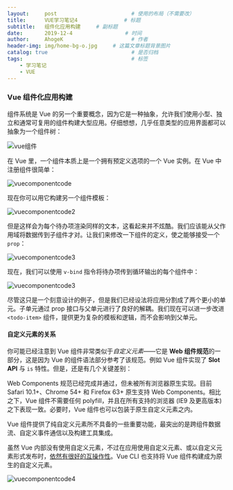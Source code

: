 ```yaml
---
layout:     post                        # 使用的布局（不需要改）
title:      VUE学习笔记4               # 标题
subtitle:   组件化应用构建     # 副标题
date:       2019-12-4                 # 时间
author:     AhogeK                      # 作者
header-img: img/home-bg-o.jpg     # 这篇文章标题背景图片
catalog: true                           # 是否归档
tags:                                   # 标签
    - 学习笔记
    - VUE
---
```

### Vue 组件化应用构建

组件系统是 Vue 的另一个重要概念，因为它是一种抽象，允许我们使用小型、独立和通常可复用的组件构建大型应用。仔细想想，几乎任意类型的应用界面都可以抽象为一个组件树：

![vue组件](https://cn.vuejs.org/images/components.png)

在 Vue 里，一个组件本质上是一个拥有预定义选项的一个 Vue 实例。在 Vue 中注册组件很简单：

![vuecomponentcode](http://q1zffbfjd.bkt.clouddn.com/%E5%BE%AE%E4%BF%A1%E5%9B%BE%E7%89%87_20191204171030.png)

现在你可以用它构建另一个组件模板：

![vuecomponentcode2](http://q1zffbfjd.bkt.clouddn.com/%E5%BE%AE%E4%BF%A1%E6%88%AA%E5%9B%BE_20191204181325.png)

但是这样会为每个待办项渲染同样的文本，这看起来并不炫酷。我们应该能从父作用域将数据传到子组件才对。让我们来修改一下组件的定义，使之能够接受一个 ``prop``：

![vuecomponentcode3](http://q1zffbfjd.bkt.clouddn.com/%E5%BE%AE%E4%BF%A1%E6%88%AA%E5%9B%BE_20191204181537.png)

现在，我们可以使用 ``v-bind`` 指令将待办项传到循环输出的每个组件中：

![vuecomponentcode3](http://q1zffbfjd.bkt.clouddn.com/%E5%BE%AE%E4%BF%A1%E6%88%AA%E5%9B%BE_20191204181731.png)

尽管这只是一个刻意设计的例子，但是我们已经设法将应用分割成了两个更小的单元。子单元通过 prop 接口与父单元进行了良好的解耦。我们现在可以进一步改进 ``<todo-item>`` 组件，提供更为复杂的模板和逻辑，而不会影响到父单元。

#### 自定义元素的关系

你可能已经注意到 Vue 组件非常类似于*自定义元素*——它是 **Web 组件规范**的一部分，这是因为 Vue 的组件语法部分参考了该规范。例如 Vue 组件实现了 **Slot API** 与 ``is`` 特性。但是，还是有几个关键差别：

Web Components 规范已经完成并通过，但未被所有浏览器原生实现。目前 Safari 10.1+、Chrome 54+ 和 Firefox 63+ 原生支持 Web Components。相比之下，Vue 组件不需要任何 polyfill，并且在所有支持的浏览器 (IE9 及更高版本) 之下表现一致。必要时，Vue 组件也可以包装于原生自定义元素之内。

Vue 组件提供了纯自定义元素所不具备的一些重要功能，最突出的是跨组件数据流、自定义事件通信以及构建工具集成。

虽然 Vue 内部没有使用自定义元素，不过在应用使用自定义元素、或以自定义元素形式发布时，<u>依然有很好的互操作性</u>。Vue CLI 也支持将 Vue 组件构建成为原生的自定义元素。

![vuecomponentcode4](http://q1zffbfjd.bkt.clouddn.com/%E5%BE%AE%E4%BF%A1%E6%88%AA%E5%9B%BE_20191204182326.png)